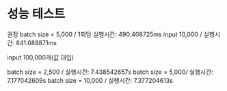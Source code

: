 # 성능 테스트 

권장 batch size = 5,000 / 1회당 실행시간: 490.408725ms
input 10,000 / 실행시간: 841.689871ms



input 100,000개(값 대입)

batch size = 2,500 / 실행시간: 7.438542657s
batch size = 5,000/ 실행시간: 7.177042609s
batch size = 10,000 / 실행시간: 7.377204613s


